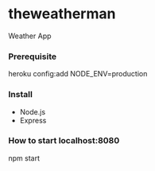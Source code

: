 # theweatherman
Weather App

### Prerequisite
heroku config:add NODE_ENV=production

### Install
* Node.js
* Express

### How to start localhost:8080
npm start
